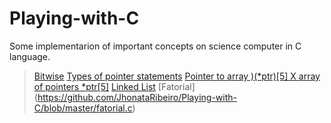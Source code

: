 # Playing-with-C

Some implementarion of important concepts on science computer in C language.

> [Bitwise](https://github.com/JhonataRibeiro/Playing-with-C/blob/master/bitwise/bitwise_operations.c)
> [Types of pointer statements](https://github.com/JhonataRibeiro/Playing-with-C/blob/master/types_of_pointer_statements/referencing_and_dereferencing.c)
> [Pointer to array )(*ptr)[5] X array of pointers *ptr[5]](https://github.com/JhonataRibeiro/Playing-with-C/blob/master/types_of_pointer_statements/array_pointer_statement.c)
> [Linked List](https://github.com/JhonataRibeiro/Playing-with-C/blob/master/linked_list.c)
> [Fatorial] (https://github.com/JhonataRibeiro/Playing-with-C/blob/master/fatorial.c)



